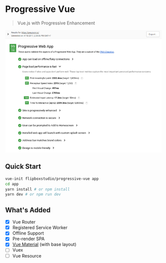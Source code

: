 # Progressive Vue

> Vue.js with Progressive Enhancement

![Lighthouse Score](https://github.com/flipboxstudio/progressive-vue/blob/master/screenshots/result.png?raw=true)

## Quick Start

```sh
vue-init flipboxstudio/progressive-vue app
cd app
yarn install # or npm install
yarn dev # or npm run dev
```

## What's Added

- [x] Vue Router
- [x] Registered Service Worker
- [x] Offline Support
- [x] Pre-render SPA
- [x] [Vue Material](https://github.com/marcosmoura/vue-material) (with base layout)
- [ ] Vuex
- [ ] Vue Resource
